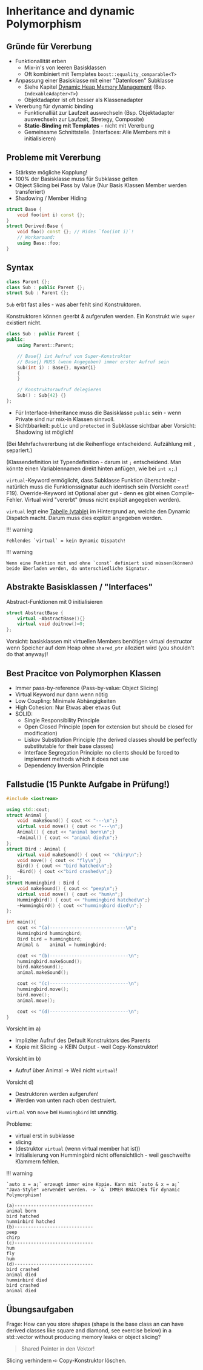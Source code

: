 # Inheritance and dynamic Polymorphism

## Gründe für Vererbung

* Funktionallität erben
    * Mix-in's von leeren Basisklassen
    * Oft kombiniert mit Templates `boost::equality_comparable<T>`
* Anpassung einer Basisklasse mit einer "Datenlosen" Subklasse
    * Siehe Kapitel [Dynamic Heap Memory Management](heap.html) (Bsp. `IndexableAdapter<T>`)
    * Objektadapter ist oft besser als Klassenadapter
* Vererbung für dynamic binding
    * Funktionalliät zur Laufzeit auswechseln (Bsp. Objektadapter auswechseln zur Laufzeit, Stretegy, Composite)
    * **Static-Binding mit Templates** - nicht mit Vererbung
    * Gemeinsame Schnittstelle. (Interfaces: Alle Members mit `0` initialisieren)

## Probleme mit Vererbung

* Stärkste mögliche Kopplung!
* 100% der Basisklasse muss für Subklasse gelten
* Object Slicing bei Pass by Value (Nur Basis Klassen Member werden transferiert)
* Shadowing / Member Hiding

```c++
struct Base {
    void foo(int i) const {};
}
struct Derived:Base {
    void foo() const {}; // Hides `foo(int i)`!
    // Workaround:
    using Base::foo;
}
```

## Syntax
```c++
class Parent {};
class Sub : public Parent {};
struct Sub : Parent {};
```

`Sub` erbt fast alles - was aber fehlt sind Konstruktoren.

Konstruktoren können geerbt & aufgerufen werden. Ein Konstrukt wie `super` existiert nicht.

```c++
class Sub : public Parent {
public:
    using Parent::Parent;

    // Base{} ist Aufruf von Super-Konstruktor
    // Base{} MUSS (wenn Angegeben) immer erster Aufruf sein
    Sub(int i) : Base{}, myvar{i}
    {
    }

    // Konstruktoraufruf delegieren
    Sub() : Sub{42} {}
};
```

* Für Interface-Inheritance muss die Basisklasse `public` sein - wenn Private sind nur mix-in Klassen sinnvoll.
* Sichtbbarkeit: `public` und `protected` in Subklasse sichtbar aber Vorsicht: Shadowing ist möglich!


(Bei Mehrfachvererbung ist die Reihenfloge entscheidend. Aufzählung mit `,` separiert.)

(Klassendefinition ist Typendefinition - darum ist `;` entscheidend. Man könnte einen Variablennamen direkt hinten anfügen, wie bei `int x;`.)

`virtual`-Keyword ermöglicht, dass Subklasse Funktion überschreibt - natürlich muss die Funktionssignatur auch identisch sein (Vorsicht `const`! F19). Override-Keyword ist Optional aber gut - denn es gibt einen Compile-Fehler. Virtual wird "vererbt" (muss nicht explizit angegeben werden).

`virtual` legt eine [Tabelle (vtable)](https://de.wikipedia.org/wiki/Tabelle_virtueller_Methoden) im Hintergrund an, welche den Dynamic Dispatch macht. Darum muss dies explizit angegeben werden.


!!! warning

    Fehlendes `virtual` = kein Dynamic Dispatch!

!!! warning

    Wenn eine Funktion mit und ohne `const` definiert sind müssen(können) beide überladen werden, da unterschiedliche Signatur.

## Abstrakte Basisklassen / "Interfaces"
Abstract-Funktionen mit 0 initialisieren

```c++
struct AbstractBase {
    virtual ~AbstractBase(){}
    virtual void doitnow()=0;
};
```

Vorsicht: basisklassen mit virtuellen Members benötigen virtual destructor wenn Speicher auf dem Heap ohne `shared_ptr` alloziert wird (you shouldn't do that anyway)!

## Best Pracitce von Polymorphen Klassen

* Immer pass-by-reference (Pass-by-value: Object Slicing)
* Virtual Keyword nur dann wenn nötig
* Low Coupling: Minimale Abhängigkeiten
* High Cohesion: Nur Etwas aber etwas Gut
* SOLID:
    * Single Responsibility Principle
    * Open Closed Principle (open for extension but should be closed for modification)
    * Liskov Substitution Principle (the derived classes should be perfectly substitutable for their base classes)
    * Interface Segregation Principle: no clients should be forced to implement methods which it does not use
    * Dependency Inversion Principle

## Fallstudie (15 Punkte Aufgabe in Prüfung!)

```c++
#include <iostream>

using std::cout;
struct Animal {
    void  makeSound() { cout << "---\n";}
    virtual void move() { cout << "---\n";}
    Animal() { cout << "animal born\n";}
    ~Animal() { cout << "animal died\n";}
};
struct Bird : Animal {
    virtual void makeSound() { cout << "chirp\n";}
    void move() { cout << "fly\n";}
    Bird() { cout << "bird hatched\n";}
    ~Bird() { cout <<"bird crashed\n";}
};
struct Hummingbird : Bird {
    void makeSound() { cout << "peep\n";}
    virtual void move() { cout << "hum\n";}
    Hummingbird() { cout << "hummingbird hatched\n";}
    ~Hummingbird() { cout <<"hummingbird died\n";}
};

int main(){
    cout << "(a)----------------------------\n";
    Hummingbird hummingbird;
    Bird bird = hummingbird;
    Animal &    animal = hummingbird;

    cout << "(b)-----------------------------\n";
    hummingbird.makeSound();
    bird.makeSound();
    animal.makeSound();

    cout << "(c)-----------------------------\n";
    hummingbird.move();
    bird.move();
    animal.move();

    cout << "(d)-----------------------------\n";
}

```

Vorsicht im a)

* Impliziter Aufruf des Default Konstruktors des Parents
* Kopie mit Slicing -> KEIN Output - weil Copy-Konstruktor!

Vorsicht im b)

* Aufruf über Animal -> Weil nicht `virtual`!

Vorsicht d)

* Destruktoren werden aufgerufen!
* Werden von unten nach oben destruiert.


`virtual` von `move` bei `Hummingbird` ist unnötig.

Probleme:

* virtual erst in subklasse
* slicing
* (destruktor `virtual` (wenn virtual member hat ist))
* Initialisierung von Hummingbird nicht offensichtlich - weil geschweifte Klammern fehlen.

!!! warning

    `auto x = a;` erzeugt immer eine Kopie. Kann mit `auto & x = a;` "Java-Style" verwendet werden. -> `&` IMMER BRAUCHEN für dynamic Polymorphism!


```
(a)-----------------------------
animal born
bird hatched
humminbird hatched
(b)-----------------------------
peep
chirp
(c)-----------------------------
hum
fly
hum
(d)-----------------------------
bird crashed
animal died
humminbird died
bird crashed
animal died
```

## Übungsaufgaben

Frage:
How can you store shapes (shape is the base class an can have derived classes like square and diamond, see exercise below) in a std::vector without producing memory leaks or object slicing?
 > Shared Pointer in den Vektor!

Slicing verhindern ➪  Copy-Konstruktor löschen.
